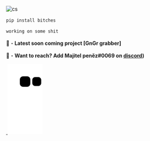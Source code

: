![cs](https://user-images.githubusercontent.com/129897824/230024933-eb316a8a-6c43-466e-9540-b5035107fb48.png)



```sh-session
pip install bitches
```
```python
working on some shit
```

📂・**Latest soon coming project [GnGr grabber]**

📩・**Want to reach? Add Majitel peněz#0069 on [discord](https://discord.gg/ZeaDbVs3ZC))**


<a href="https://www.youtube.com/watch?v=zL19uMsnpSU&t=1402s&ab_channel=cameronbarnett" target="_blank"><img align="center">
![snake gif](https://github.com/DXVVAY/DXVVAY/blob/output/github-contribution-grid-snake.svg)<img align="center"> 
